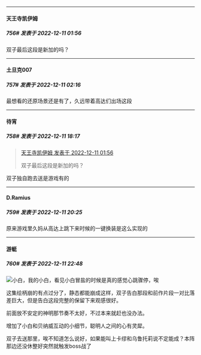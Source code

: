 

*****

####  天王寺凯伊姆  
##### 756#       发表于 2022-12-11 01:56

双子最后这段是新加的吗？

*****

####  土旦克007  
##### 757#       发表于 2022-12-11 02:16

最想看的还原场景还是有了，久远带着高达们出场这段



*****

####  待宵  
##### 758#       发表于 2022-12-11 18:17

<blockquote><a href="httphttps://bbs.saraba1st.com/2b/forum.php?mod=redirect&amp;goto=findpost&amp;pid=58879548&amp;ptid=2039153" target="_blank">天王寺凯伊姆 发表于 2022-12-11 01:56</a>

双子最后这段是新加的吗？</blockquote>
双子独自跑去送是游戏有的



*****

####  D.Ramius  
##### 759#       发表于 2022-12-11 20:25

原来游戏里久妈从高达上跳下来时候的一键换装是这么实现的



*****

####  游蜓  
##### 760#       发表于 2022-12-11 22:48

<img src="https://static.saraba1st.com/image/smiley/face2017/138.png" referrerpolicy="no-referrer">小白，我的小白，看见小白冒盐的时候是真的感觉心跳骤停，唉

这集绘柄崩的有点过分了，静态都能崩成这样，双子告白那段和前作片段一对比落差巨大，但是告白这段完整的保留下来观感很好。

前面放不安定的神明那节奏不太好，不过本来就赶也没办法。

增加了小白和贝纳威互动的小细节，聪明人之间的心有灵犀。

双子去送那里，唉不知道怎么说好，如果能叫上卡缪和乌鲁托莉说不定能成？本阵那边还没休整好突然就触发boss战了

